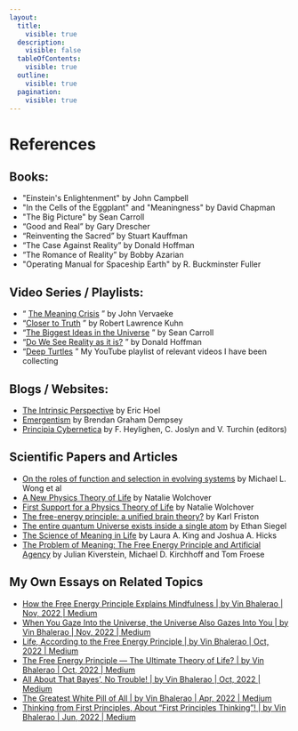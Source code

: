```yaml
---
layout:
  title:
    visible: true
  description:
    visible: false
  tableOfContents:
    visible: true
  outline:
    visible: true
  pagination:
    visible: true
---
```


# References

## Books: <a href="#kq2658iknqpn" id="kq2658iknqpn"></a>

* "Einstein's Enlightenment" by John Campbell
* "In the Cells of the Eggplant" and "Meaningness" by David Chapman
* "The Big Picture" by Sean Carroll
* “Good and Real” by Gary Drescher
* “Reinventing the Sacred” by Stuart Kauffman
* “The Case Against Reality” by Donald Hoffman
* “The Romance of Reality” by Bobby Azarian
* "Operating Manual for Spaceship Earth" by R. Buckminster Fuller

## Video Series / Playlists: <a href="#v7e981b5a1uz" id="v7e981b5a1uz"></a>

* “ [The Meaning Crisis](https://www.youtube.com/@johnvervaeke) ” by John Vervaeke
* “[Closer to Truth](https://www.youtube.com/@CloserToTruthTV) ” by Robert Lawrence Kuhn
* “[The Biggest Ideas in the Universe](https://www.youtube.com/watch?v=HI09kat\_GeI\&list=PLrxfgDEc2NxZJcWcrxH3jyjUUrJlnoyzX) ” by Sean Carroll
* “[Do We See Reality as it is?](https://youtu.be/oYp5XuGYqqY) ” by Donald Hoffman
* “[Deep Turtles](https://www.youtube.com/playlist?list=PLwBiGlALuhAzpZc0O0NyaAnCXJlaI3J\_T) ” My YouTube playlist of relevant videos I have been collecting

## Blogs / Websites: <a href="#vmhrhld6azr9" id="vmhrhld6azr9"></a>

* [The Intrinsic Perspective](https://www.theintrinsicperspective.com/) by Eric Hoel
* [Emergentism](https://open.substack.com/pub/brendangrahamdempsey/p/emergentism-introduction?r=1fopc\&utm\_campaign=post\&utm\_medium=web) by Brendan Graham Dempsey
* [Principia Cybernetica](http://pespmc1.vub.ac.be/EVOLVAL.html) by F. Heylighen, C. Joslyn and V. Turchin (editors)

## Scientific Papers and Articles <a href="#n5hjf7y9euts" id="n5hjf7y9euts"></a>

* [On the roles of function and selection in evolving systems](https://www.pnas.org/doi/epdf/10.1073/pnas.2310223120) by Michael L. Wong et al
* [A New Physics Theory of Life](https://www.quantamagazine.org/a-new-thermodynamics-theory-of-the-origin-of-life-20140122/) by Natalie Wolchover
* [First Support for a Physics Theory of Life](https://www.quantamagazine.org/first-support-for-a-physics-theory-of-life-20170726/) by Natalie Wolchover
* [The free-energy principle: a unified brain theory?](https://doi.org/10.1038/nrn2787) by Karl Friston
* [The entire quantum Universe exists inside a single atom](https://bigthink.com/starts-with-a-bang/entire-quantum-universe-inside-single-atom/) by Ethan Siegel
* [The Science of Meaning in Life](https://www.annualreviews.org/doi/10.1146/annurev-psych-072420-122921) by Laura A. King and Joshua A. Hicks
* [The Problem of Meaning: The Free Energy Principle and Artificial Agency](https://www.ncbi.nlm.nih.gov/pmc/articles/PMC9260223/) by Julian Kiverstein, Michael D. Kirchhoff and Tom Froese

## My Own Essays on Related Topics <a href="#saex8ws4zl9j" id="saex8ws4zl9j"></a>

* [How the Free Energy Principle Explains Mindfulness | by Vin Bhalerao | Nov, 2022 | Medium](https://medium.com/@vinbhalerao/how-the-free-energy-principle-explains-mindfulness-fe133eaf8827)
* [When You Gaze Into the Universe, the Universe Also Gazes Into You | by Vin Bhalerao | Nov, 2022 | Medium](https://medium.com/@vinbhalerao/when-you-gaze-into-the-universe-the-universe-also-gazes-into-you-5a0b254e8ab)
* [Life, According to the Free Energy Principle | by Vin Bhalerao | Oct, 2022 | Medium](https://medium.com/@vinbhalerao/life-according-to-the-free-energy-principle-11034e759d63)&#x20;
* [The Free Energy Principle — The Ultimate Theory of Life? | by Vin Bhalerao | Oct, 2022 | Medium](https://medium.com/@vinbhalerao/the-free-energy-principle-the-ultimate-theory-of-life-cade09130a06)
* [All About That Bayes’, No Trouble! | by Vin Bhalerao | Oct, 2022 | Medium](https://medium.com/@vinbhalerao/all-about-that-bayes-no-trouble-78fe084b7105)
* [The Greatest White Pill of All | by Vin Bhalerao | Apr, 2022 | Medium](https://medium.com/@vinbhalerao/the-greatest-white-pill-of-all-7a46aeefdd75)
* [Thinking from First Principles, About “First Principles Thinking”! | by Vin Bhalerao | Jun, 2022 | Medium](https://medium.com/@vinbhalerao/thinking-from-first-principles-about-first-principles-thinking-df9cbd828f90)

